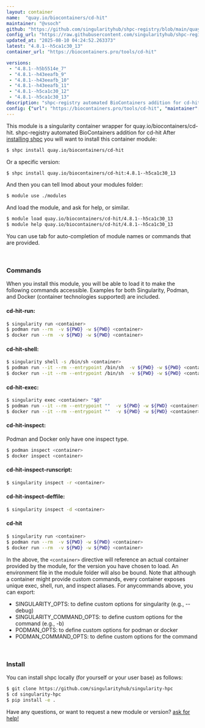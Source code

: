 ```yaml
---
layout: container
name:  "quay.io/biocontainers/cd-hit"
maintainer: "@vsoch"
github: "https://github.com/singularityhub/shpc-registry/blob/main/quay.io/biocontainers/cd-hit/container.yaml"
config_url: "https://raw.githubusercontent.com/singularityhub/shpc-registry/main/quay.io/biocontainers/cd-hit/container.yaml"
updated_at: "2025-08-10 04:24:52.263373"
latest: "4.8.1--h5ca1c30_13"
container_url: "https://biocontainers.pro/tools/cd-hit"

versions:
 - "4.8.1--h5b5514e_7"
 - "4.8.1--h43eeafb_9"
 - "4.8.1--h43eeafb_10"
 - "4.8.1--h43eeafb_11"
 - "4.8.1--h5ca1c30_12"
 - "4.8.1--h5ca1c30_13"
description: "shpc-registry automated BioContainers addition for cd-hit"
config: {"url": "https://biocontainers.pro/tools/cd-hit", "maintainer": "@vsoch", "description": "shpc-registry automated BioContainers addition for cd-hit", "latest": {"4.8.1--h5ca1c30_13": "sha256:6cf8bf310be10dd43a85376e78d2915d2d094dd8b8c84d03c0bc13f73ab63fa2"}, "tags": {"4.8.1--h5b5514e_7": "sha256:b4144c315bbf544f28179913091a025bf2f2a15161d9cb383d06c36168ece5d3", "4.8.1--h43eeafb_9": "sha256:50934f1cd2927a45684d92cbb1102ee507775e582d303ba226cd20beaa957436", "4.8.1--h43eeafb_10": "sha256:45aa26e5a28840d544e2ead34372b49cad0b427f55c443bbf5850b81c661f577", "4.8.1--h43eeafb_11": "sha256:905ab6f3d2a1c5836ba1b89eced80101da5b37d4db5e9dc70297fa0b5223a04d", "4.8.1--h5ca1c30_12": "sha256:1ff6105703b03273e9a99613c3e6754159633b12f856a64bf47cd044976cc71c", "4.8.1--h5ca1c30_13": "sha256:6cf8bf310be10dd43a85376e78d2915d2d094dd8b8c84d03c0bc13f73ab63fa2"}, "docker": "quay.io/biocontainers/cd-hit"}
---
```


This module is a singularity container wrapper for quay.io/biocontainers/cd-hit.
shpc-registry automated BioContainers addition for cd-hit
After [installing shpc](#install) you will want to install this container module:


```bash
$ shpc install quay.io/biocontainers/cd-hit
```

Or a specific version:

```bash
$ shpc install quay.io/biocontainers/cd-hit:4.8.1--h5ca1c30_13
```

And then you can tell lmod about your modules folder:

```bash
$ module use ./modules
```

And load the module, and ask for help, or similar.

```bash
$ module load quay.io/biocontainers/cd-hit/4.8.1--h5ca1c30_13
$ module help quay.io/biocontainers/cd-hit/4.8.1--h5ca1c30_13
```

You can use tab for auto-completion of module names or commands that are provided.

<br>

### Commands

When you install this module, you will be able to load it to make the following commands accessible.
Examples for both Singularity, Podman, and Docker (container technologies supported) are included.

#### cd-hit-run:

```bash
$ singularity run <container>
$ podman run --rm  -v ${PWD} -w ${PWD} <container>
$ docker run --rm  -v ${PWD} -w ${PWD} <container>
```

#### cd-hit-shell:

```bash
$ singularity shell -s /bin/sh <container>
$ podman run --it --rm --entrypoint /bin/sh  -v ${PWD} -w ${PWD} <container>
$ docker run --it --rm --entrypoint /bin/sh  -v ${PWD} -w ${PWD} <container>
```

#### cd-hit-exec:

```bash
$ singularity exec <container> "$@"
$ podman run --it --rm --entrypoint ""  -v ${PWD} -w ${PWD} <container> "$@"
$ docker run --it --rm --entrypoint ""  -v ${PWD} -w ${PWD} <container> "$@"
```

#### cd-hit-inspect:

Podman and Docker only have one inspect type.

```bash
$ podman inspect <container>
$ docker inspect <container>
```

#### cd-hit-inspect-runscript:

```bash
$ singularity inspect -r <container>
```

#### cd-hit-inspect-deffile:

```bash
$ singularity inspect -d <container>
```



#### cd-hit

```bash
$ singularity run <container>
$ podman run --rm  -v ${PWD} -w ${PWD} <container>
$ docker run --rm  -v ${PWD} -w ${PWD} <container>
```


In the above, the `<container>` directive will reference an actual container provided
by the module, for the version you have chosen to load. An environment file in the
module folder will also be bound. Note that although a container
might provide custom commands, every container exposes unique exec, shell, run, and
inspect aliases. For anycommands above, you can export:

 - SINGULARITY_OPTS: to define custom options for singularity (e.g., --debug)
 - SINGULARITY_COMMAND_OPTS: to define custom options for the command (e.g., -b)
 - PODMAN_OPTS: to define custom options for podman or docker
 - PODMAN_COMMAND_OPTS: to define custom options for the command

<br>

### Install

You can install shpc locally (for yourself or your user base) as follows:

```bash
$ git clone https://github.com/singularityhub/singularity-hpc
$ cd singularity-hpc
$ pip install -e .
```

Have any questions, or want to request a new module or version? [ask for help!](https://github.com/singularityhub/singularity-hpc/issues)